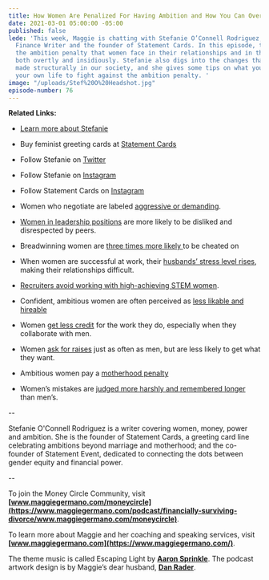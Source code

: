 ```yaml
---
title: How Women Are Penalized For Having Ambition and How You Can Overcome It
date: 2021-03-01 05:00:00 -05:00
published: false
lede: 'This week, Maggie is chatting with Stefanie O’Connell Rodriguez, who is a Personal
  Finance Writer and the founder of Statement Cards. In this episode, they chat about
  the ambition penalty that women face in their relationships and in the workplace,
  both overtly and insidiously. Stefanie also digs into the changes that need to be
  made structurally in our society, and she gives some tips on what you can do in
  your own life to fight against the ambition penalty. '
image: "/uploads/Stef%20O%20Headshot.jpg"
episode-number: 76
---
```


**Related Links:**

* [Learn more about Stefanie](https://stefanieoconnell.com/)

* Buy feminist greeting cards at [Statement Cards](https://stefanieoconnell.com/statement-cards)

* Follow Stefanie on [Twitter](https://twitter.com/stefanieoconnel)

* Follow Stefanie on [Instagram](https://www.instagram.com/stefanieoconnell/)

* Follow Statement Cards on [Instagram](https://www.instagram.com/statementcards/)

* Women who negotiate are labeled [aggressive or demanding](https://wappp.hks.harvard.edu/files/wappp/files/social_incentives_for_gender_differences_in_the_propensity_to_initiate_negotiations-_sometimes_it_does_hurt_to_ask_0.pdf).

* [Women in leadership positions](https://www.sciencedirect.com/science/article/abs/pii/S0022103111002514) are more likely to be disliked and disrespected by peers.

* Breadwinning women are [three times more likely ](https://journals.sagepub.com/doi/abs/10.1177/0003122415579989)to be cheated on

* When women are successful at work, their [husbands’ stress level rises](https://www.sciencedaily.com/releases/2019/11/191119105549.htm#:\~:text=of%20household%20income-,Study%20of%20US%20data%20shows%20persistent%20social%20norms%20about,can%20harm%20men's%20mental%20health&text=Summary%3A,wages%20rise%20beyond%20that%20point.), making their relationships difficult.

* [Recruiters avoid working with high-achieving STEM women](https://journals.sagepub.com/doi/full/10.1177/0003122418762291).

* Confident, ambitious women are often perceived as [less likable and hireable](https://spssi.onlinelibrary.wiley.com/doi/abs/10.1111/0022-4537.00239)

* Women [get less credit](https://hbr.org/2016/02/proof-that-women-get-less-credit-for-teamwork) for the work they do, especially when they collaborate with men.

* Women [ask for raises](https://onlinelibrary.wiley.com/doi/abs/10.1111/irel.12214) just as often as men, but are less likely to get what they want.

* Ambitious women pay a [motherhood penalty](http://gap.hks.harvard.edu/getting-job-there-motherhood-penalty)

* Women’s mistakes are [judged more harshly and remembered longer](https://fairygodboss.com/articles/women-are-judged-more-harshly-than-men-when-they-make-a-mistake-heres-proof) than men’s.

--

Stefanie O'Connell Rodriguez is a writer covering women, money, power and ambition. She is the founder of Statement Cards, a greeting card line celebrating ambitions beyond marriage and motherhood; and the co-founder of Statement Event, dedicated to connecting the dots between gender equity and financial power.

--

To join the Money Circle Community, visit **[www.maggiegermano.com/moneycircle](https://www.maggiegermano.com/podcast/financially-surviving-divorce/www.maggiegermano.com/moneycircle)**.

To learn more about Maggie and her coaching and speaking services, visit **[www.maggiegermano.com](https://www.maggiegermano.com/)**.

The theme music is called Escaping Light by **[Aaron Sprinkle](http://aaronsprinklemusic.com/)**. The podcast artwork design is by Maggie’s dear husband, **[Dan Rader](https://danrdesign.com/)**.